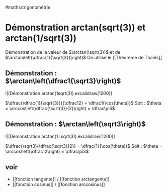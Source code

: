 #maths/trigonométrie 
# Démonstration arctan(sqrt(3)) et arctan(1/sqrt(3))

Démonstration de la valeur de $\arctan(\sqrt{3})$ et de $\arctan\left(\dfrac{1}{\sqrt{3}}\right)$
On utilise le [[Théorème de Thalès]]

## Démonstration : $\arctan\left(\dfrac1{\sqrt3}\right)$

![[Démonstration arctan(1sqrt(3)).excalidraw|1200]]

$\dfrac{\dfrac{1}{\sqrt{3}}}{\dfrac12} = \dfrac1{\cos(\theta)}$
Soit : $\theta = \arccos\left(\dfrac{\sqrt{3}}{2}\right) = \dfrac\pi6$


## Démonstration : $\arctan\left(\sqrt3\right)$

![[Démonstration arctan(1÷sqrt(3)).excalidraw|1200]]

$\dfrac{\sqrt3}{\dfrac{\sqrt3}{2}} = \dfrac{1}{\cos(\theta)}$
Soit :
$\theta = \arccos\left(\dfrac12\right) = \dfrac\pi3$




## voir

 - [[fonction tangente]] / [[fonction arctangente]]
 - [[fonction cosinus]] / [[fonction arccosinus]]
